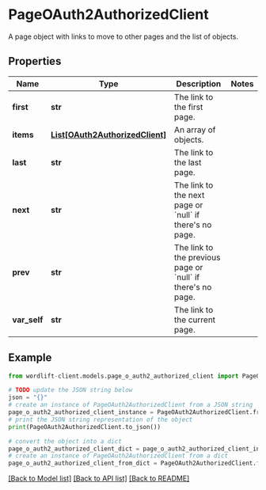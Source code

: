 # PageOAuth2AuthorizedClient

A page object with links to move to other pages and the list of objects.

## Properties

Name | Type | Description | Notes
------------ | ------------- | ------------- | -------------
**first** | **str** | The link to the first page. | 
**items** | [**List[OAuth2AuthorizedClient]**](OAuth2AuthorizedClient.md) | An array of objects. | 
**last** | **str** | The link to the last page. | 
**next** | **str** | The link to the next page or &#x60;null&#x60; if there&#39;s no page. | 
**prev** | **str** | The link to the previous page or &#x60;null&#x60; if there&#39;s no page. | 
**var_self** | **str** | The link to the current page. | 

## Example

```python
from wordlift-client.models.page_o_auth2_authorized_client import PageOAuth2AuthorizedClient

# TODO update the JSON string below
json = "{}"
# create an instance of PageOAuth2AuthorizedClient from a JSON string
page_o_auth2_authorized_client_instance = PageOAuth2AuthorizedClient.from_json(json)
# print the JSON string representation of the object
print(PageOAuth2AuthorizedClient.to_json())

# convert the object into a dict
page_o_auth2_authorized_client_dict = page_o_auth2_authorized_client_instance.to_dict()
# create an instance of PageOAuth2AuthorizedClient from a dict
page_o_auth2_authorized_client_from_dict = PageOAuth2AuthorizedClient.from_dict(page_o_auth2_authorized_client_dict)
```
[[Back to Model list]](../README.md#documentation-for-models) [[Back to API list]](../README.md#documentation-for-api-endpoints) [[Back to README]](../README.md)


